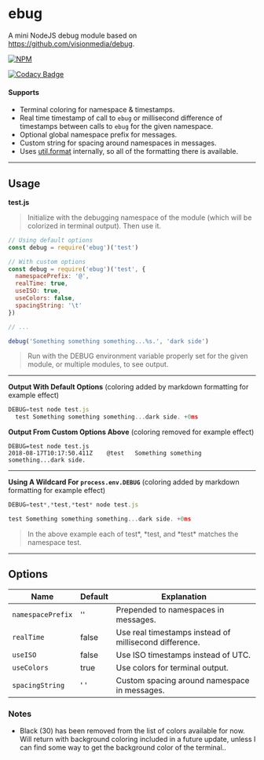 # ebug
A mini NodeJS debug module based on https://github.com/visionmedia/debug.


[![NPM](https://nodei.co/npm/ebug.png?compact=true)](https://nodei.co/npm/ebug/)

[![Codacy Badge](https://api.codacy.com/project/badge/Grade/042bd18597844277946a6063cdd14cc2)](https://www.codacy.com/project/l3laze/ebug/dashboard?utm_source=github.com&amp;utm_medium=referral&amp;utm_content=l3laze/ebug&amp;utm_campaign=Badge_Grade_Dashboard)


#### Supports

 * Terminal coloring for namespace & timestamps.
 * Real time timestamp of call to `ebug` or millisecond
difference of timestamps between calls to `ebug`
for the given namespace.
 * Optional global namespace prefix for messages.
 * Custom string for spacing around namespaces in messages.
 * Uses [util.format](https://nodejs.org/api/util.html#util_util_format_format_args)
internally, so all of the formatting there is available.


----


## **Usage**


**test.js**

> Initialize with the debugging namespace of the module (which will be colorized in terminal output). Then use it.

```javascript
// Using default options
const debug = require('ebug')('test')

// With custom options
const debug = require('ebug')('test', {
  namespacePrefix: '@',
  realTime: true,
  useISO: true,
  useColors: false,
  spacingString: '\t'
})

// ...

debug('Something something something...%s.', 'dark side')
```

> Run with the DEBUG environment variable properly set for the given module, or multiple modules, to see output.


----


**Output With Default Options** (coloring added by markdown formatting for example effect)

```javascript
DEBUG=test node test.js
  test Something something something...dark side. +0ms
```


**Output From Custom Options Above** (coloring removed for example effect)

```log
DEBUG=test node test.js
2018-08-17T10:17:50.411Z	@test	Something something something...dark side.
```


----


**Using A Wildcard For `process.env.DEBUG`** (coloring added by markdown formatting for example effect)

```javascript
DEBUG=test*,*test,*test* node test.js

test Something something something...dark side. +0ms
```


> In the above example each of test\*, \*test, and \*test\* matches the namespace test.


----

## **Options**

| Name | Default | Explanation |
| --- | --- | --- |
| `namespacePrefix` | '' | Prepended to namespaces in messages. |
| `realTime` | false | Use real timestamps instead of millisecond difference.|
| `useISO` | false | Use ISO timestamps instead of UTC. |
| `useColors` | true | Use colors for terminal output. |
| `spacingString` | ' ' | Custom spacing around namespace in messages. |


### **Notes**

* Black (30) has been removed from the list of colors available for now. Will return with background coloring included in a future update, unless I can find some way to get the background color of the terminal..
